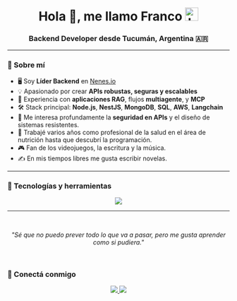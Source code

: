 <h1 align="center">Hola 👋, me llamo Franco <img height="30" src="https://cdn3.emoji.gg/emojis/9837-bunny.gif" alt="bunny" /></h1>
<h3 align="center">Backend Developer desde Tucumán, Argentina 🇦🇷</h3>

---

### 💼 Sobre mí

- 🖥️ Soy **Líder Backend** en [Nenes.io](https://nenes.io/es)
- 💡 Apasionado por crear **APIs robustas, seguras y escalables**
- 🧠 Experiencia con **aplicaciones RAG**, flujos **multiagente**, y **MCP**
- 🛠️ Stack principal: **Node.js**, **NestJS**, **MongoDB**, **SQL**, **AWS**, **Langchain**
- 🔐 Me interesa profundamente la **seguridad en APIs** y el diseño de sistemas resistentes.
- 🍎 Trabajé varios años como profesional de la salud en el área de nutrición hasta que descubrí la programación.
- 🎮 Fan de los videojuegos, la escritura y la música.
- ✍️ En mis tiempos libres me gusta escribir novelas.

---

### 🧰 Tecnologías y herramientas

<div align="center">
  <img src="https://skillicons.dev/icons?i=nodejs,nestjs,ts,mongodb,mysql,aws,docker,git,linux,postman,vscode&theme=light" />
</div>

---


<br>

<p align="center">
  <em>"Sé que no puedo prever todo lo que va a pasar, pero me gusta aprender como si pudiera."</em>
</p>

<br>


### 🤝 Conectá conmigo

<div align="center">
  <a href="https://www.linkedin.com/in/francojmrodriguez" target="_blank">
    <img src="https://img.shields.io/badge/LinkedIn-%230077B5?style=for-the-badge&logo=linkedin&logoColor=white" />
  </a>
  <a href="mailto:francojmprogramacion@gmail.com">
    <img src="https://img.shields.io/badge/Gmail-D14836?style=for-the-badge&logo=gmail&logoColor=white" />
  </a>
</div>


